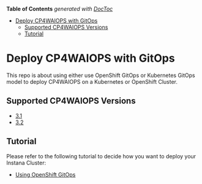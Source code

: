 <!-- START doctoc generated TOC please keep comment here to allow auto update -->
<!-- DON'T EDIT THIS SECTION, INSTEAD RE-RUN doctoc TO UPDATE -->
**Table of Contents**  *generated with [DocToc](https://github.com/thlorenz/doctoc)*

- [Deploy CP4WAIOPS with GitOps](#deploy-cp4waiops-with-gitops)
  - [Supported CP4WAIOPS Versions](#supported-cp4waiops-versions)
  - [Tutorial](#tutorial)

<!-- END doctoc generated TOC please keep comment here to allow auto update -->


# Deploy CP4WAIOPS with GitOps

This repo is about using either use OpenShift GitOps or Kubernetes GitOps model to deploy CP4WAIOPS on a Kubernetes or OpenShift Cluster.

## Supported CP4WAIOPS Versions

- [3.1](https://www.ibm.com/docs/en/cloud-paks/cloud-pak-watson-aiops/3.1.0)
- [3.2](https://www.ibm.com/docs/en/cloud-paks/cloud-pak-watson-aiops/3.1.0)

## Tutorial

Please refer to the following tutorial to decide how you want to deploy your Instana Cluster:

- [Using OpenShift GitOps](./docs/how-to-deploy-cp4waiops.md)
